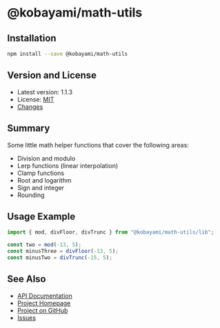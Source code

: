 # @kobayami/math-utils

## Installation

```sh
npm install --save @kobayami/math-utils
```

## Version and License

- Latest version: 1.1.3
- License: [MIT](https://kobayami.github.io/math-utils/LICENSE.md)
- [Changes](https://kobayami.github.io/math-utils/CHANGES.md)

## Summary

Some little math helper functions that cover the following areas:

- Division and modulo
- Lerp functions (linear interpolation)
- Clamp functions
- Root and logarithm
- Sign and integer
- Rounding

## Usage Example

```ts
import { mod, divFloor, divTrunc } from "@kobayami/math-utils/lib";

const two = mod(-13, 5);
const minusThree = divFloor(-13, 5);
const minusTwo = divTrunc(-15, 5);
```

## See Also

- [API Documentation](https://kobayami.github.io/math-utils/docs/modules.html)
- [Project Homepage](https://kobayami.github.io/math-utils)
- [Project on GitHub](https://github.com/kobayami/math-utils)
- [Issues](https://github.com/kobayami/math-utils/issues)
